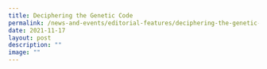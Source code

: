 ```yaml
---
title: Deciphering the Genetic Code
permalink: /news-and-events/editorial-features/deciphering-the-genetic-code/
date: 2021-11-17
layout: post
description: ""
image: ""
---
```

